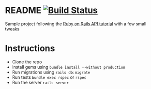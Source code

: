 # README [![Build Status](https://travis-ci.org/akash93/rails-api-sample.svg?branch=develop)](https://travis-ci.org/akash93/rails-api-sample)

Sample project following the [Ruby on Rails API tutorial]( http://apionrails.icalialabs.com )
with a few small tweaks

# Instructions
  * Clone the repo
  * Install gems using `bundle install --without production`
  * Run migrations using `rails db:migrate`
  * Run tests `bundle exec rspec` or `rspec`
  * Run the server `rails server`

